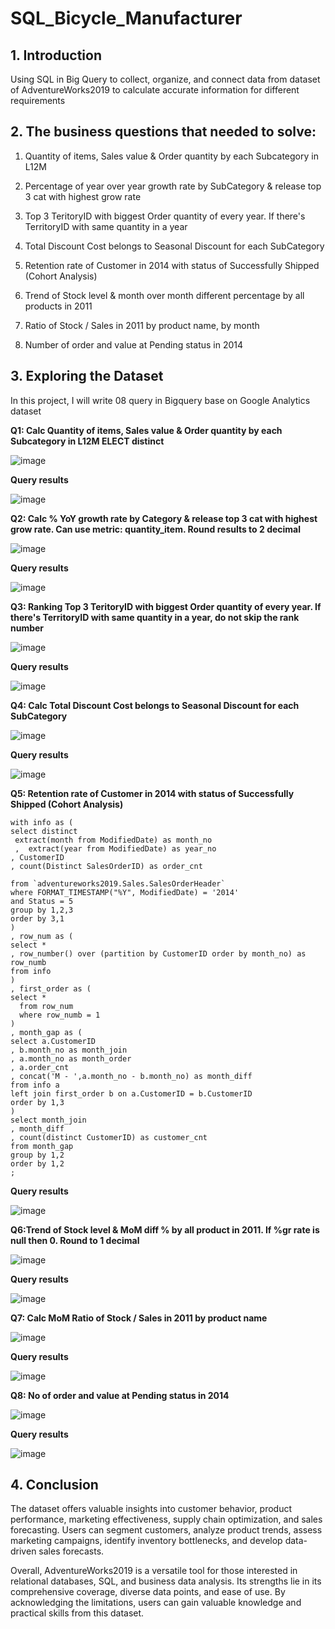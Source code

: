 # SQL_Bicycle_Manufacturer
## 1.	Introduction

Using SQL in Big Query to collect, organize, and connect data from dataset of AdventureWorks2019 to calculate accurate information for different requirements

## 2.	The business questions that needed to solve:

1.	Quantity of items, Sales value & Order quantity by each Subcategory in L12M

2.	Percentage of year over year growth rate by SubCategory & release top 3 cat with highest grow rate

3.	Top 3 TeritoryID with biggest Order quantity of every year. If there's TerritoryID with same quantity in a year

4.	Total Discount Cost belongs to Seasonal Discount for each SubCategory

5.	Retention rate of Customer in 2014 with status of Successfully Shipped (Cohort Analysis)

6.	Trend of Stock level & month over month different percentage by all products in 2011

7.	Ratio of Stock / Sales in 2011 by product name, by month

8.	Number of order and value at Pending status in 2014

## 3.	Exploring the Dataset

In this project, I will write 08 query in Bigquery base on Google Analytics dataset

**Q1: Calc Quantity of items, Sales value & Order quantity by each Subcategory in L12M ELECT distinct**

![image](https://github.com/lekhuong0196/SQL_Bicycle_Manufacturer/assets/138196501/d936c25e-32ed-45bc-85e1-0433661d0a0d)

**Query results**

![image](https://github.com/lekhuong0196/SQL_Bicycle_Manufacturer/assets/138196501/84be4b6f-ff7e-41a6-8e22-f967f507a66a)

**Q2: Calc % YoY growth rate by Category & release top 3 cat with highest grow rate. Can use metric: quantity_item. Round results to 2 decimal**

![image](https://github.com/lekhuong0196/SQL_Bicycle_Manufacturer/assets/138196501/f913f14d-90e8-4f46-bc8c-65f5a770fb86)

**Query results**

![image](https://github.com/lekhuong0196/SQL_Bicycle_Manufacturer/assets/138196501/41e3c0b3-4dc4-4deb-968b-ba9c0b255213)

**Q3: Ranking Top 3 TeritoryID with biggest Order quantity of every year. If there's TerritoryID with same quantity in a year, do not skip the rank number**

![image](https://github.com/lekhuong0196/SQL_Bicycle_Manufacturer/assets/138196501/c4ebdc67-076d-4ca4-adbc-dd60845c8d0c)

**Query results**

![image](https://github.com/lekhuong0196/SQL_Bicycle_Manufacturer/assets/138196501/bc418e68-f9cc-43f1-a175-b3930528d8a2)

**Q4: Calc Total Discount Cost belongs to Seasonal Discount for each SubCategory**

![image](https://github.com/lekhuong0196/SQL_Bicycle_Manufacturer/assets/138196501/57154974-6f3b-44d3-bda8-495d9beeaf7f)

**Query results**

![image](https://github.com/lekhuong0196/SQL_Bicycle_Manufacturer/assets/138196501/1313b96c-94cb-489d-8f18-81c4ca65517b)

**Q5: Retention rate of Customer in 2014 with status of Successfully Shipped (Cohort Analysis)**

```
with info as (
select distinct 
 extract(month from ModifiedDate) as month_no
 ,  extract(year from ModifiedDate) as year_no
, CustomerID
, count(Distinct SalesOrderID) as order_cnt

from `adventureworks2019.Sales.SalesOrderHeader`
where FORMAT_TIMESTAMP("%Y", ModifiedDate) = '2014'
and Status = 5
group by 1,2,3
order by 3,1 
)
, row_num as (
select *
, row_number() over (partition by CustomerID order by month_no) as row_numb
from info 
)
, first_order as (
select *
  from row_num
  where row_numb = 1
)
, month_gap as (
select a.CustomerID
, b.month_no as month_join
, a.month_no as month_order
, a.order_cnt
, concat('M - ',a.month_no - b.month_no) as month_diff
from info a 
left join first_order b on a.CustomerID = b.CustomerID
order by 1,3
)
select month_join
, month_diff 
, count(distinct CustomerID) as customer_cnt
from month_gap
group by 1,2
order by 1,2
;
```
**Query results**

![image](https://github.com/lekhuong0196/SQL_Bicycle_Manufacturer/assets/138196501/cee98c2e-4de2-4ee7-a34a-82d981b728f4)

**Q6:Trend of Stock level & MoM diff % by all product in 2011. If %gr rate is null then 0. Round to 1 decimal**

![image](https://github.com/lekhuong0196/SQL_Bicycle_Manufacturer/assets/138196501/c9305b07-5afc-4315-92b7-a3c2f406dfef)

**Query results**

![image](https://github.com/lekhuong0196/SQL_Bicycle_Manufacturer/assets/138196501/65075696-c32e-4e67-ae30-b4ca898ada1a)

**Q7: Calc MoM Ratio of Stock / Sales in 2011 by product name**

![image](https://github.com/lekhuong0196/SQL_Bicycle_Manufacturer/assets/138196501/93771bf0-e2e3-434e-82a5-4d21cc969610)

**Query results**

![image](https://github.com/lekhuong0196/SQL_Bicycle_Manufacturer/assets/138196501/675b0d66-6dda-4b63-9927-4eeb0421d073)

**Q8: No of order and value at Pending status in 2014**

![image](https://github.com/lekhuong0196/SQL_Bicycle_Manufacturer/assets/138196501/774d72de-a1ba-48e2-92db-d2b30afd640b)

**Query results**

![image](https://github.com/lekhuong0196/SQL_Bicycle_Manufacturer/assets/138196501/661e1b2b-b459-4fe8-9fda-b1518b9e8f36)

## 4. Conclusion

The dataset offers valuable insights into customer behavior, product performance, marketing effectiveness, supply chain optimization, and sales forecasting. Users can segment customers, analyze product trends, assess marketing campaigns, identify inventory bottlenecks, and develop data-driven sales forecasts.

Overall, AdventureWorks2019 is a versatile tool for those interested in relational databases, SQL, and business data analysis. Its strengths lie in its comprehensive coverage, diverse data points, and ease of use. By acknowledging the limitations, users can gain valuable knowledge and practical skills from this dataset.


